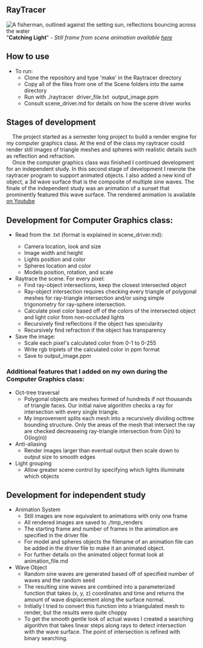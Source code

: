 ## RayTracer

![A fisherman, outlined against the setting sun, reflections bouncing across the water](https://i.imgur.com/gERVmbB.png)
"__Catching Light__" - *Still frame from scene animation available [here](https://youtu.be/bL9ruEOcmrc)*

## How to use
* To run:
  * Clone the repository and type 'make' in the Raytracer directory
  * Copy all of the files from one of the Scene folders into the same directory
  * Run with ./raytracer &nbsp;driver_file.txt &nbsp;output_image.ppm
  * Consult scene_driver.md for details on how the scene driver works


## Stages of development
&nbsp;&nbsp;&nbsp;&nbsp;The project started as a semester long project to build a render engine for my computer graphics class.  At the end of the class my raytracer could render still images of triangle meshes and spheres with realistic details such as reflection and refraction.</br>
&nbsp;&nbsp;&nbsp;&nbsp;Once the computer graphics class was finished I continued development for an independent study.  In this second stage of development I rewrote the raytracer program to support animated objects.  I also added a new kind of object, a 3d wave surface that is the composite of multiple sine waves.  The finale of the independent study was an animation of a sunset that prominently featured this wave surface.  The rendered animation is available [on Youtube]( https://youtu.be/bL9ruEOcmrc)
   
## Development for Computer Graphics class:

* Read from the <A DRIVER FILE>.txt (format is explained in scene_driver.md):
  * Camera location, look and size
  * Image width and height
  * Lights position and color
  * Spheres location and color
  * Models position, rotation, and scale
 * Raytrace the scene. For every pixel:
   * Find ray-object intersections, keep the closest intersected object
   * Ray-object intersection requires checking every triangle of polygonal meshes for ray-triangle intersection and/or using simple trigonometry for ray-sphere intersection.
   * Calculate pixel color based off of the colors of the intersected object and light color from non-occluded lights
   * Recursively find reflections if the object has specularity
   * Recursively find refraction if the object has transparency
 * Save the image:
   * Scale each pixel's calculated color from 0-1 to 0-255
   * Write rgb triplets of the calculated color in ppm format
   * Save to output_image.ppm
 
 ### Additional features that I added on my own during the Computer Graphics class:
 * Oct-tree traversal 
   * Polygonal objects are meshes formed of hundreds if not thousands of triangle faces.  Our initial naive algorithm checks a ray for intersection with every single triangle.
   * My improvement splits each mesh into a recursively dividing octtree bounding structure. Only the areas of the mesh that intersect the ray are checked decreaseing ray-triangle intersection from O(n) to O(log(n))
 * Anti-aliasing
   * Render images larger than eventual output then scale down to output size to smooth edges
 * Light grouping
   * Allow greater scene control by specifying which lights illuminate which objects
 
 
 ## Development for independent study
 * Animation System
   * Still images are now equivalent to animations with only one frame
   * All rendered images are saved to ./tmp_renders
   * The starting frame and number of frames in the animation are specified in the driver file
   * For model and spheres objects the filename of an animation file can be added in the driver file to make it an animated object.
   * For further details on the animated object format look at animation_file.md
 * Wave Object
   * Random sine waves are generated based off of specified number of waves and the random seed
   * The resulting sine waves are combined into a parameterized function that takes (x, y, z) coordinates and time and returns the amount of wave displacement along the surface normal.
   * Initially I tried to convert this function into a triangulated mesh to render, but the results were quite choppy
   * To get the smooth gentle look of actual waves I created a searching algorithm that takes linear steps along rays to detect intersection with the wave surface. The point of intersection is refined with binary searching.  
